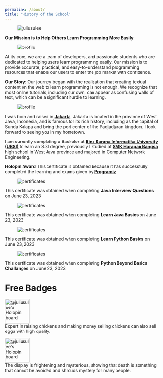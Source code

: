 ```yaml
---
permalink: /about/
title: "History of the School"
---
```


<figure class="align-center">
  <img src="https://holopin.me/juliusulee" alt="juliusulee" title="🦖 Holopin">
</figure>

**Our Mission is to Help Others Learn Programming More Easily**

<figure style="width: 250px" class="align-left">
  <img src="{{ site.url }}{{ site.baseurl }}/assets/images/book.jpg" alt="profile">
</figure>

At its core, we are a team of developers, and passionate students who are dedicated to helping users learn programming easily. Our mission is to provide accurate, practical, and easy-to-understand programming resources that enable our users to enter the job market with confidence.

**Our Story**: Our journey began with the realization that creating textual content on the web to learn programming is not enough. We recognize that most online tutorials, including our own, can appear as confusing walls of text, which can be a significant hurdle to learning.

<figure style="width: 150px" class="align-right">
  <img src="{{ site.url }}{{ site.baseurl }}/assets/images/profile/ulee.jpg" alt="profile">
</figure>

I was born and raised in **[Jakarta](https://goo.gl/maps/Ht178nYrYi4pYYDN8)**. Jakarta is located in the province of West Java, Indonesia, and is famous for its rich history, including as the capital of Sunda Kalapa and being the port center of the Padjadjaran kingdom. I look forward to seeing you in my hometown.

I am currently completing a Bachelor at **[Bina Sarana Informatika University (UBSI)](https://goo.gl/maps/SeYPofUEBUFnR2xr6)** to earn an S.SI degree, previously I studied at **[SMK Harapan Bangsa](https://goo.gl/maps/jZExCzgEMXzYFkgy7)** high school in West Java province and majored in Computer Network Engineering.

**Holopin Award** This certificate is obtained because it has successfully completed the learning and exams given by **[Programiz](https://programiz.pro/)**

<figure style="width: 300px">
  <img src="{{ site.url }}{{ site.baseurl }}/files/certificates/Java.png" alt="certificates">
</figure>

This certificate was obtained when completing **Java Interview Questions** on June 23, 2023

<figure style="width: 300px">
  <img src="{{ site.url }}{{ site.baseurl }}/files/certificates/Learn-Java-Basics.png" alt="certificates">
</figure>

This certificate was obtained when completing **Learn Java Basics** on June 23, 2023

<figure style="width: 300px">
  <img src="{{ site.url }}{{ site.baseurl }}/files/certificates/Learn-Python-Basics.png" alt="certificates">
</figure>

This certificate was obtained when completing **Learn Python Basics** on June 23, 2023

<figure style="width: 300px">
  <img src="{{ site.url }}{{ site.baseurl }}/files/certificates/Python-Beyond-Basics-Challenges.png" alt="certificates">
</figure>

This certificate was obtained when completing **Python Beyond Basics Challanges** on June 23, 2023


Free Badges
======

<a href="https://holopin.io/collect/clioh106o40260fmmpqmskemi"><img title="🦖 Secret" src="https://github.com/Julius-Ulee/School-Programs/assets/61336116/24ad6b1e-d9a5-4bdc-8888-bf27ab07bf80" height="80" width="80" alt="@juliusulee&#39;s Holopin board"></a><br>
Expert in raising chickens and making money selling chickens can also sell eggs with high quality.

<a href="https://holopin.io/collect/cll0hzflb36000fmjkv6mqc0a"><img title="🦖 Secret" src="https://github.com/Julius-Ulee/School-Programs/assets/61336116/4ecbc731-b46d-468e-a98c-f4f88f16f672" height="80" width="80" alt="@juliusulee&#39;s Holopin board"></a><br>
The display is frightening and mysterious, showing that death is something that cannot be avoided and shrouds mystery for many people.
